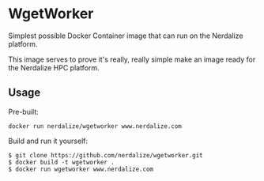 # WgetWorker

Simplest possible Docker Container image that can run on the Nerdalize platform.

This image serves to prove it's really, really simple make an image ready for the Nerdalize HPC platform.

## Usage


Pre-built:
```
docker run nerdalize/wgetworker www.nerdalize.com
```

Build and run it yourself:
```
$ git clone https://github.com/nerdalize/wgetworker.git
$ docker build -t wgetworker .
$ docker run wgetworker www.nerdalize.com
```
